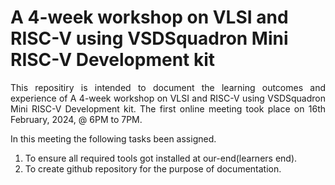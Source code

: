 # A 4-week workshop on VLSI and RISC-V using VSDSquadron Mini RISC-V Development kit

<p align="justify">This repositiry is intended to document the learning outcomes and experience of A 4-week workshop on VLSI and RISC-V using VSDSquadron Mini RISC-V Development kit. The first online meeting took place on 16th February, 2024, @ 6PM to 7PM.</p>

In this meeting the following tasks been assigned.
1. To ensure all required tools got installed at our-end(learners end).
2. To create github repository for the purpose of documentation.
